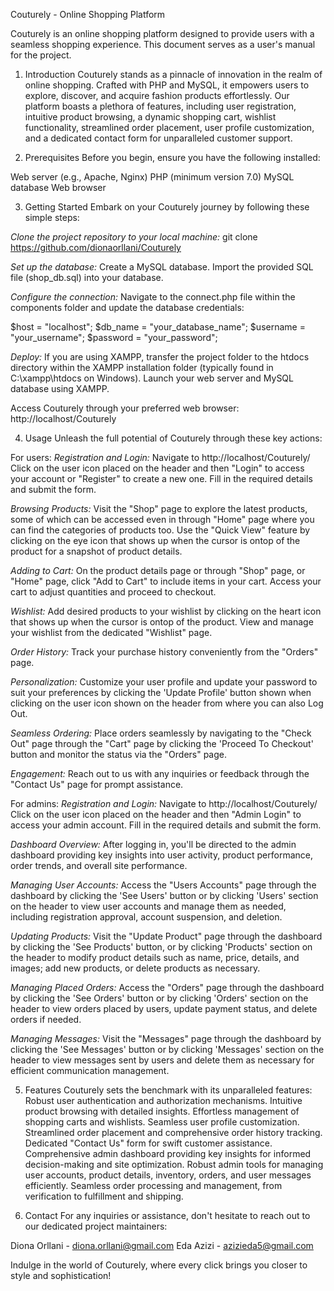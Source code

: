 Couturely - Online Shopping Platform

Couturely is an online shopping platform designed to provide users with a seamless shopping experience. This document serves as a user's manual for the project.


1. Introduction
Couturely stands as a pinnacle of innovation in the realm of online shopping. Crafted with PHP and MySQL, it empowers users to explore, discover, and acquire fashion products effortlessly. Our platform boasts a plethora of features, including user registration, intuitive product browsing, a dynamic shopping cart, wishlist functionality, streamlined order placement, user profile customization, and a dedicated contact form for unparalleled customer support.


2. Prerequisites
Before you begin, ensure you have the following installed:

Web server (e.g., Apache, Nginx)
PHP (minimum version 7.0)
MySQL database
Web browser


3. Getting Started
Embark on your Couturely journey by following these simple steps:

*Clone the project repository to your local machine:*
git clone https://github.com/dionaorllani/Couturely

*Set up the database:*
Create a MySQL database.
Import the provided SQL file (shop_db.sql) into your database.

*Configure the connection:*
Navigate to the connect.php file within the components folder and update the database credentials:

$host = "localhost";
$db_name = "your_database_name";
$username = "your_username";
$password = "your_password";

*Deploy:*
If you are using XAMPP, transfer the project folder to the htdocs directory within the XAMPP installation folder (typically found in C:\xampp\htdocs on Windows).
Launch your web server and MySQL database using XAMPP.

Access Couturely through your preferred web browser:
http://localhost/Couturely


4. Usage
Unleash the full potential of Couturely through these key actions:

For users:
*Registration and Login:*
Navigate to http://localhost/Couturely/
Click on the user icon placed on the header and then "Login" to access your account or "Register" to create a new one.
Fill in the required details and submit the form.

*Browsing Products:*
Visit the "Shop" page to explore the latest products, some of which can be accessed even in through "Home" page where you can find the categories of products too.
Use the "Quick View" feature by clicking on the eye icon that shows up when the cursor is ontop of the product for a snapshot of product details.

*Adding to Cart:*
On the product details page or through "Shop" page, or "Home" page, click "Add to Cart" to include items in your cart.
Access your cart to adjust quantities and proceed to checkout.

*Wishlist:*
Add desired products to your wishlist by clicking on the heart icon that shows up when the cursor is ontop of the product.
View and manage your wishlist from the dedicated "Wishlist" page.

*Order History:*
Track your purchase history conveniently from the "Orders" page.

*Personalization:*
Customize your user profile and update your password to suit your preferences by clicking the 'Update Profile' button shown when clicking on the user icon shown on the header from where you can also Log Out.

*Seamless Ordering:*
Place orders seamlessly by navigating to the "Check Out" page through the "Cart" page by clicking the 'Proceed To Checkout' button and monitor the status via the "Orders" page.

*Engagement:*
Reach out to us with any inquiries or feedback through the "Contact Us" page for prompt assistance.


For admins:
*Registration and Login:*
Navigate to http://localhost/Couturely/
Click on the user icon placed on the header and then "Admin Login" to access your admin account.
Fill in the required details and submit the form.

*Dashboard Overview:*
After logging in, you'll be directed to the admin dashboard providing key insights into user activity, product performance, order trends, and overall site performance.

*Managing User Accounts:*
Access the "Users Accounts" page through the dashboard by clicking the 'See Users' button or by clicking 'Users' section on the header to view user accounts and manage them as needed, including registration approval, account suspension, and deletion.

*Updating Products:*
Visit the "Update Product" page through the dashboard by clicking the 'See Products' button, or by clicking 'Products' section on the header to modify product details such as name, price, details, and images; add new products, or delete products as necessary.

*Managing Placed Orders:*
Access the "Orders" page through the dashboard by clicking the 'See Orders' button or by clicking 'Orders' section on the header to view orders placed by users, update payment status, and delete orders if needed.

*Managing Messages:*
Visit the "Messages" page through the dashboard by clicking the 'See Messages' button or by clicking 'Messages' section on the header to view messages sent by users and delete them as necessary for efficient communication management.


5. Features
Couturely sets the benchmark with its unparalleled features:
Robust user authentication and authorization mechanisms.
Intuitive product browsing with detailed insights.
Effortless management of shopping carts and wishlists.
Seamless user profile customization.
Streamlined order placement and comprehensive order history tracking.
Dedicated "Contact Us" form for swift customer assistance.
Comprehensive admin dashboard providing key insights for informed decision-making and site optimization.
Robust admin tools for managing user accounts, product details, inventory, orders, and user messages efficiently.
Seamless order processing and management, from verification to fulfillment and shipping.


6. Contact
For any inquiries or assistance, don't hesitate to reach out to our dedicated project maintainers:

Diona Orllani - diona.orllani@gmail.com
Eda Azizi - azizieda5@gmail.com

Indulge in the world of Couturely, where every click brings you closer to style and sophistication!